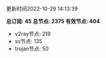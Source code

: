 更新时间2022-10-29 14:13:39

**总订阅: 45**
**总节点: 2375**
**有效节点: 404**
- v2ray节点: 219
- ss节点: 135
- trojan节点: 50
